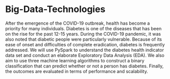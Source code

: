 # Big-Data-Technologies
After the emergence of the COVID-19 outbreak, health has become a priority for many individuals. Diabetes is one of the diseases that has been on the rise for the past 12-15 years. During the COVID-19 pandemic, it was also noted that diabetic people were particularly vulnerable. Because of its ease of onset and difficulties of complete eradication, diabetes is frequently addressed. We will use PySpark to understand the diabetes health indicator data set and conduct an elaborate Exploratory Data Analysis (EDA). We also aim to use three machine learning algorithms to construct a binary classification that can predict whether or not a person has diabetes. Finally, the outcomes are evaluated in terms of performance and scalability.
